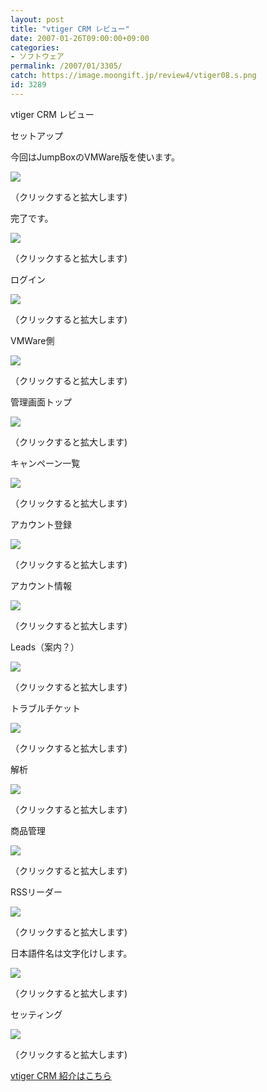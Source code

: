 ```yaml
---
layout: post
title: "vtiger CRM レビュー"
date: 2007-01-26T09:00:00+09:00
categories:
- ソフトウェア
permalink: /2007/01/3305/
catch: https://image.moongift.jp/review4/vtiger08.s.png
id: 3289
---
```

vtiger CRM レビュー  
<!--more-->

セットアップ

  

今回はJumpBoxのVMWare版を使います。

  

[![](https://image.moongift.jp/review4/vtiger01.s.png)](https://image.moongift.jp/review4/vtiger01.png)  
  
（クリックすると拡大します)

  

完了です。

  

[![](https://image.moongift.jp/review4/vtiger02.s.png)](https://image.moongift.jp/review4/vtiger02.png)  
  
（クリックすると拡大します)

  

ログイン

  

[![](https://image.moongift.jp/review4/vtiger03.s.png)](https://image.moongift.jp/review4/vtiger03.png)  
  
（クリックすると拡大します)

  

VMWare側

  

[![](https://image.moongift.jp/review4/vtiger04.s.png)](https://image.moongift.jp/review4/vtiger04.png)  
  
（クリックすると拡大します)

  

管理画面トップ

  

[![](https://image.moongift.jp/review4/vtiger05.s.png)](https://image.moongift.jp/review4/vtiger05.png)  
  
（クリックすると拡大します)

  

キャンペーン一覧

  

[![](https://image.moongift.jp/review4/vtiger06.s.png)](https://image.moongift.jp/review4/vtiger06.png)  
  
（クリックすると拡大します)

  

アカウント登録

  

[![](https://image.moongift.jp/review4/vtiger07.s.png)](https://image.moongift.jp/review4/vtiger07.png)  
  
（クリックすると拡大します)

  

アカウント情報

  

[![](https://image.moongift.jp/review4/vtiger08.s.png)](https://image.moongift.jp/review4/vtiger08.png)  
  
（クリックすると拡大します)

  

Leads（案内？）

  

[![](https://image.moongift.jp/review4/vtiger09.s.png)](https://image.moongift.jp/review4/vtiger09.png)  
  
（クリックすると拡大します)

  

トラブルチケット

  

[![](https://image.moongift.jp/review4/vtiger10.s.png)](https://image.moongift.jp/review4/vtiger10.png)  
  
（クリックすると拡大します)

  

解析

  

[![](https://image.moongift.jp/review4/vtiger11.s.png)](https://image.moongift.jp/review4/vtiger11.png)  
  
（クリックすると拡大します)

  

商品管理

  

[![](https://image.moongift.jp/review4/vtiger12.s.png)](https://image.moongift.jp/review4/vtiger12.png)  
  
（クリックすると拡大します)

  

RSSリーダー

  

[![](https://image.moongift.jp/review4/vtiger13.s.png)](https://image.moongift.jp/review4/vtiger13.png)  
  
（クリックすると拡大します)

  

日本語件名は文字化けします。

  

[![](https://image.moongift.jp/review4/vtiger14.s.png)](https://image.moongift.jp/review4/vtiger14.png)  
  
（クリックすると拡大します)

  

セッティング

  

[![](https://image.moongift.jp/review4/vtiger15.s.png)](https://image.moongift.jp/review4/vtiger15.png)  
  
（クリックすると拡大します)

  

[vtiger CRM 紹介はこちら](http://oss.moongift.jp/intro/i-3302.html)

